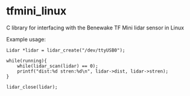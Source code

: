 # tfmini_linux

C library for interfacing with the Benewake TF Mini lidar sensor in Linux

Example usage:

    Lidar *lidar = lidar_create("/dev/ttyUSB0");

    while(running){
        while(lidar_scan(lidar) == 0);
        printf("dist:%d stren:%d\n", lidar->dist, lidar->stren);
    }

    lidar_close(lidar);
